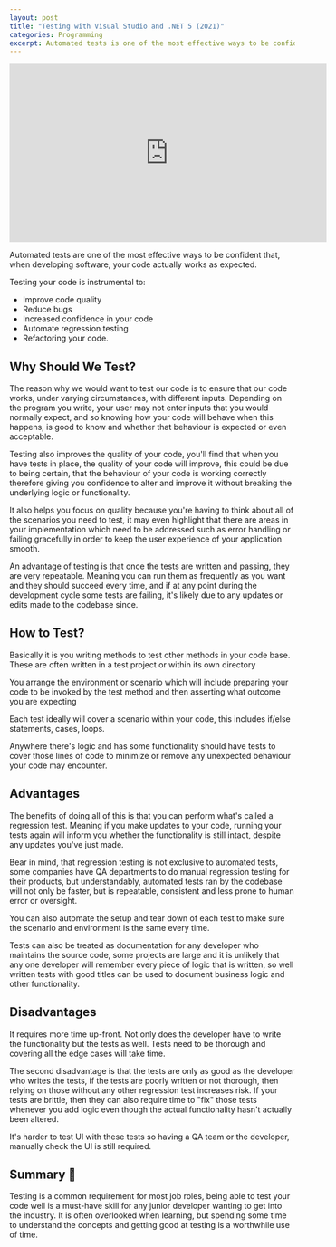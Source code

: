 ```yaml
---
layout: post
title: "Testing with Visual Studio and .NET 5 (2021)"
categories: Programming
excerpt: Automated tests is one of the most effective ways to be confident that your code actually works.
---
```


<iframe width="560" height="315" src="https://www.youtube.com/embed/BBz8DP10kIA" title="YouTube video player" frameborder="0" allow="accelerometer; autoplay; clipboard-write; encrypted-media; gyroscope; picture-in-picture" allowfullscreen></iframe>

Automated tests are one of the most effective ways to be confident that, when developing software, your code actually works as expected.

Testing your code is instrumental to:

- Improve code quality
- Reduce bugs
- Increased confidence in your code
- Automate regression testing
- Refactoring your code.

## Why Should We Test?

The reason why we would want to test our code is to ensure that our code works, under varying circumstances, with different inputs. Depending on the program you write, your user may not enter inputs that you would normally expect, and so knowing how your code will behave when this happens, is good to know and whether that behaviour is expected or even acceptable.

Testing also improves the quality of your code, you'll find that when you have tests in place, the quality of your code will improve, this could be due to being certain, that the behaviour of your code is working correctly therefore giving you confidence to alter and improve it without breaking the underlying logic or functionality.

It also helps you focus on quality because you're having to think about all of the scenarios you need to test, it may even highlight that there are areas in your implementation which need to be addressed such as error handling or failing gracefully in order to keep the user experience of your application smooth.

An advantage of testing is that once the tests are written and passing, they are very repeatable. Meaning you can run them as frequently as you want and they should succeed every time, and if at any point during the development cycle some tests are failing, it's likely due to any updates or edits made to the codebase since.

## How to Test?

Basically it is you writing methods to test other methods in your code base. These are often written in a test project or within its own directory

You arrange the environment or scenario which will include preparing your code to be invoked by the test method and then asserting what outcome you are expecting

Each test ideally will cover a scenario within your code, this includes if/else statements, cases, loops.

Anywhere there's logic and has some functionality should have tests to cover those lines of code to minimize or remove any unexpected behaviour your code may encounter.

## Advantages


The benefits of doing all of this is that you can perform what's called a regression test. Meaning if you make updates to your code, running your tests again will inform you whether the functionality is still intact, despite any updates you've just made.

Bear in mind, that regression testing is not exclusive to automated tests, some companies have QA departments to do manual regression testing for their products, but understandably, automated tests ran by the codebase will not only be faster, but is repeatable, consistent and less prone to human error or oversight.

You can also automate the setup and tear down of each test to make sure the scenario and environment is the same every time.

Tests can also be treated as documentation for any developer who maintains the source code, some projects are large and it is unlikely that any one developer will remember every piece of logic that is written, so well written tests with good titles can be used to document business logic and other functionality.


## Disadvantages


It requires more time up-front. Not only does the developer have to write the functionality but the tests as well. Tests need to be  thorough and covering all the edge cases will take time.

The second disadvantage is that the tests are only as good as the developer who writes the tests, if the tests are poorly written or not thorough, then relying on those without any other regression test increases risk. If your tests are brittle, then they can also require time to "fix" those tests whenever you add logic even though the actual functionality hasn't actually been altered.

It's harder to test UI with these tests so having a QA team or the developer, manually check the UI is still required.

## Summary &#x1f4dd;

Testing is a common requirement for most job roles, being able to test your code well is a must-have skill for any junior developer wanting to get into the industry. It is often overlooked when learning, but spending some time to understand the concepts and getting good at testing is a worthwhile use of time.